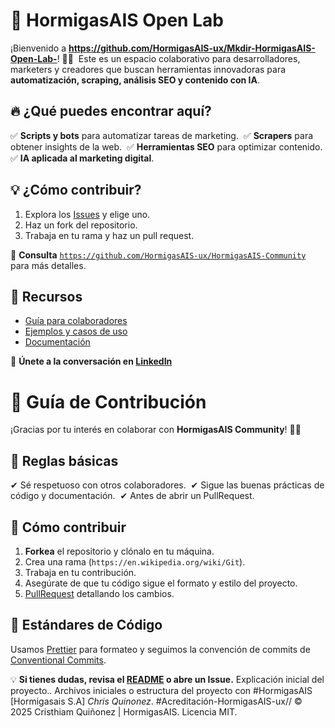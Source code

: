 # 🚀 HormigasAIS Open Lab  

¡Bienvenido a **https://github.com/HormigasAIS-ux/Mkdir-HormigasAIS-Open-Lab-**! 🐜💡  
Este es un espacio colaborativo para desarrolladores, marketers y creadores que buscan herramientas innovadoras para **automatización, scraping, análisis SEO y contenido con IA**.  

## 🔥 ¿Qué puedes encontrar aquí?  
✅ **Scripts y bots** para automatizar tareas de marketing.  
✅ **Scrapers** para obtener insights de la web.  
✅ **Herramientas SEO** para optimizar contenido.  
✅ **IA aplicada al marketing digital**.  

## 💡 ¿Cómo contribuir?  
1. Explora los [Issues](https://github.com/HormigasAIS-ux/HormigasAIS-OpenLab/issues) y elige uno.  
2. Haz un fork del repositorio.  
3. Trabaja en tu rama y haz un pull request.  

📖 **Consulta** [`https://github.com/HormigasAIS-ux/HormigasAIS-Community`](CONTRIBUTING.md) para más detalles.  

## 📌 Recursos  
- [Guía para colaboradores](CONTRIBUTING.md)  
- [Ejemplos y casos de uso](examples/)  
- [Documentación](docs/)  

🔗 **Únete a la conversación en [LinkedIn](https://www.linkedin.com/in/cristhiam-quiñonez-7b6222325)**




# 🤝 Guía de Contribución  

¡Gracias por tu interés en colaborar con **HormigasAIS Community**! 🐜✨  

## 📌 Reglas básicas  
✔ Sé respetuoso con otros colaboradores.  
✔ Sigue las buenas prácticas de código y documentación.  
✔ Antes de abrir un PullRequest.  

## 🚀 Cómo contribuir  
1. **Forkea** el repositorio y clónalo en tu máquina.  
2. Crea una rama (`https://en.wikipedia.org/wiki/Git`).  
3. Trabaja en tu contribución.  
4. Asegúrate de que tu código sigue el formato y estilo del proyecto.  
5. [PullRequest](https://github.com/HormigasAIS-ux/Mkdir-HormigasAIS-Open-Lab-) detallando los cambios.  

## 📜 Estándares de Código  
Usamos [Prettier](https://prettier.io/) para formateo y seguimos la convención de commits de [Conventional Commits](https://www.conventionalcommits.org/).  

💡 **Si tienes dudas, revisa el [README](https://github.com/HormigasAIS-ux) o abre un Issue.**
Explicación inicial del proyecto.. Archivos iniciales o estructura del proyecto con #HormigasAIS [Hormigasais S.A] *Chris Quinonez*. #Acreditación-HormigasAIS-ux// © 2025 Cristhiam Quiñonez | HormigasAIS. Licencia MIT.